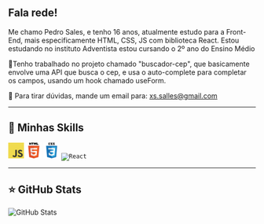 ##  Fala rede!

Me chamo Pedro Sales, e tenho 16 anos, atualmente estudo para a Front-End, mais especificamente HTML, CSS, JS com biblioteca React. Estou estudando no instituto Adventista estou cursando o 2º ano do Ensino Médio

🔭Tenho trabalhado no projeto chamado "buscador-cep", que basicamente envolve uma API que busca o cep, e usa o auto-complete para completar os campos, usando um hook chamado useForm.

💬 Para tirar dúvidas, mande um email para: xs.salles@gmail.com

---

## 🚀 Minhas Skills

<code><img height="32" src="https://raw.githubusercontent.com/github/explore/80688e429a7d4ef2fca1e82350fe8e3517d3494d/topics/javascript/javascript.png" alt="Javascript"/></code>
<code><img height="32" src="https://raw.githubusercontent.com/github/explore/80688e429a7d4ef2fca1e82350fe8e3517d3494d/topics/html/html.png" alt="HTML5"/></code>
<code><img height="32" src="https://raw.githubusercontent.com/github/explore/80688e429a7d4ef2fca1e82350fe8e3517d3494d/topics/css/css.png" alt="CSS"/></code>
<code><img height="32" src="https://brandslogos.com/wp-content/uploads/thumbs/react-logo-vector-1.svg" alt="React"/></code>



---

## ⭐ GitHub Stats

![GitHub Stats](https://github-readme-stats.vercel.app/api?username=xsalles)
